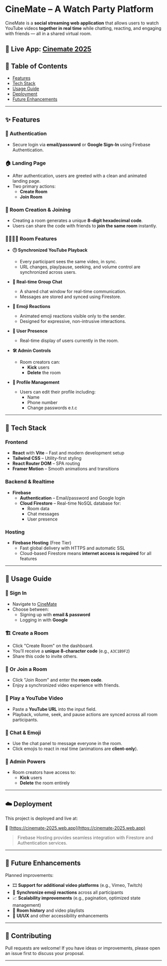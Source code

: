 # CineMate – A Watch Party Platform

CineMate is a **social streaming web application** that allows users to watch YouTube videos **together in real time** while chatting, reacting, and engaging with friends — all in a shared virtual room.

## 🚀 **Live App**: <a href="https://cinemate-2025.web.app" target="_blank" rel="noopener noreferrer">Cinemate 2025</a>

## 📌 Table of Contents

- [Features](#features)
- [Tech Stack](#tech-stack)
- [Usage Guide](#usage-guide)
- [Deployment](#deployment)
- [Future Enhancements](#future-enhancements)

---

<a id="features"></a>

## ✨ Features

### 🔐 Authentication

- Secure login via **email/password** or **Google Sign-In** using Firebase Authentication.

### 🏠 Landing Page

- After authentication, users are greeted with a clean and animated landing page.
- Two primary actions:
  - **Create Room**
  - **Join Room**

### 🎥 Room Creation & Joining

- Creating a room generates a unique **8-digit hexadecimal code**.
- Users can share the code with friends to **join the same room** instantly.

### 👨‍👩‍👧‍👦 Room Features

- **🕒 Synchronized YouTube Playback**
  - Every participant sees the same video, in sync.
  - URL changes, play/pause, seeking, and volume control are synchronized across users.
- **💬 Real-time Group Chat**

  - A shared chat window for real-time communication.
  - Messages are stored and synced using Firestore.

- **🎉 Emoji Reactions**

  - Animated emoji reactions visible only to the sender.
  - Designed for expressive, non-intrusive interactions.

- **👥 User Presence**

  - Real-time display of users currently in the room.

- **🛠 Admin Controls**

  - Room creators can:
    - **Kick** users
    - **Delete** the room

- **🧾 Profile Management**
  - Users can edit their profile including:
    - Name
    - Phone number
    - Change passwords e.t.c

---

<a id="tech-stack"></a>

## 🧰 Tech Stack

### Frontend

- **React** with **Vite** – Fast and modern development setup
- **Tailwind CSS** – Utility-first styling
- **React Router DOM** – SPA routing
- **Framer Motion** – Smooth animations and transitions

### Backend & Realtime

- **Firebase**
  - **Authentication** – Email/password and Google login
  - **Cloud Firestore** – Real-time NoSQL database for:
    - Room data
    - Chat messages
    - User presence

### Hosting

- **Firebase Hosting** (Free Tier)
  - Fast global delivery with HTTPS and automatic SSL
  - Cloud-based Firestore means **internet access is required** for all features

---

<a id="usage-guide"></a>

## 📖 Usage Guide

### 🔑 Sign In

- Navigate to [CineMate](https://cinemate-2025.web.app)
- Choose between:
  - Signing up with **email & password**
  - Logging in with **Google**

### 🏗 Create a Room

- Click "Create Room" on the dashboard.
- You’ll receive a **unique 8-character code** (e.g., `A3C1B9F2`)
- Share this code to invite others.

### 👤 Or Join a Room

- Click "Join Room" and enter the **room code**.
- Enjoy a synchronized video experience with friends.

### 🎦 Play a YouTube Video

- Paste a **YouTube URL** into the input field.
- Playback, volume, seek, and pause actions are synced across all room participants.

### 💬 Chat & Emoji

- Use the chat panel to message everyone in the room.
- Click emojis to react in real time (animations are **client-only**).

### 🔐 Admin Powers

- Room creators have access to:
  - **Kick** users
  - **Delete** the room entirely

---

<a id="deployment"></a>

## ☁️ Deployment

This project is deployed and live at:

🚀 [https://cinemate-2025.web.app](https://cinemate-2025.web.app)

> Firebase Hosting provides seamless integration with Firestore and Authentication services.

---

<a id="future-enhancements"></a>

## 🚧 Future Enhancements

Planned improvements:

- 🎞 **Support for additional video platforms** (e.g., Vimeo, Twitch)
- 🔁 **Synchronize emoji reactions** across all participants
- 📈 **Scalability improvements** (e.g., pagination, optimized state management)
- 📂 **Room history** and video playlists
- 📱 **UI/UX** and other accessibility enhancements

---

## 🙌 Contributing

Pull requests are welcome! If you have ideas or improvements, please open an issue first to discuss your proposal.

---
